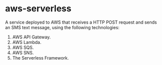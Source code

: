 # aws-serverless

A service deployed to AWS that receives a HTTP POST request and sends an SMS text message, using the following technologies:

1. AWS API Gateway.
2. AWS Lambda.
3. AWS SQS.
4. AWS SNS.
5. The Serverless Framework.
